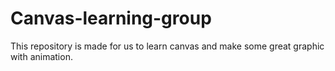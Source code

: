 Canvas-learning-group
=====================

This repository is made for us to learn canvas and make some great graphic with animation.
